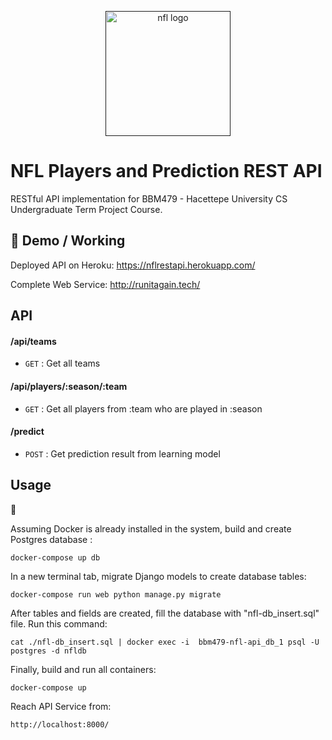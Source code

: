 <p align="center">
  <a href="" rel="noopener">
 <img width=200px height=200px src="https://upload.wikimedia.org/wikipedia/en/a/a2/National_Football_League_logo.svg" alt="nfl logo"></a>
</p>

# NFL Players and Prediction REST API

RESTful API implementation for BBM479 - Hacettepe University CS Undergraduate Term Project Course. 

## 🎥 Demo / Working <a name = "demo"></a>
Deployed API on Heroku: https://nflrestapi.herokuapp.com/

Complete Web Service: http://runitagain.tech/

## API

#### /api/teams
* `GET` : Get all teams

#### /api/players/:season/:team
* `GET` : Get all players from :team who are played in :season

#### /predict
* `POST` : Get prediction result from learning model

## Usage
🐋

Assuming Docker is already installed in the system, build and create Postgres database :

```
docker-compose up db
```

In a new terminal tab, migrate Django models to create database tables:

```
docker-compose run web python manage.py migrate
```

After tables and fields are created, fill the database with "nfl-db_insert.sql" file. Run this command:
```
cat ./nfl-db_insert.sql | docker exec -i  bbm479-nfl-api_db_1 psql -U postgres -d nfldb
```

Finally, build and run all containers:

```
docker-compose up
```

Reach API Service from:

```
http://localhost:8000/
```

